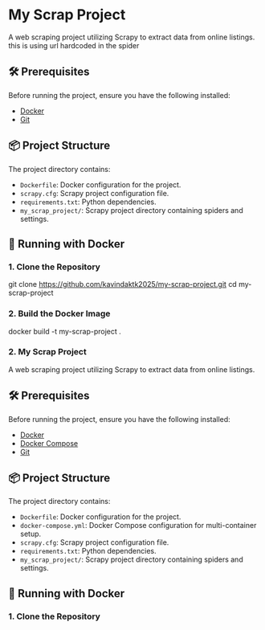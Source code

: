 # My Scrap Project

A web scraping project utilizing Scrapy to extract data from online listings. this is using url hardcoded in the spider

## 🛠️ Prerequisites

Before running the project, ensure you have the following installed:

- [Docker](https://www.docker.com/get-started)
- [Git](https://git-scm.com/)

## 📦 Project Structure

The project directory contains:

- `Dockerfile`: Docker configuration for the project.
- `scrapy.cfg`: Scrapy project configuration file.
- `requirements.txt`: Python dependencies.
- `my_scrap_project/`: Scrapy project directory containing spiders and settings.

## 🐳 Running with Docker

### 1. Clone the Repository

git clone https://github.com/kavindaktk2025/my-scrap-project.git
cd my-scrap-project

### 2. Build the Docker Image

docker build -t my-scrap-project .

### 2. My Scrap Project

A web scraping project utilizing Scrapy to extract data from online listings.

## 🛠️ Prerequisites

Before running the project, ensure you have the following installed:

- [Docker](https://www.docker.com/get-started)
- [Docker Compose](https://docs.docker.com/compose/install/)
- [Git](https://git-scm.com/)

## 📦 Project Structure

The project directory contains:

- `Dockerfile`: Docker configuration for the project.
- `docker-compose.yml`: Docker Compose configuration for multi-container setup.
- `scrapy.cfg`: Scrapy project configuration file.
- `requirements.txt`: Python dependencies.
- `my_scrap_project/`: Scrapy project directory containing spiders and settings.

## 🐳 Running with Docker

### 1. Clone the Repository

